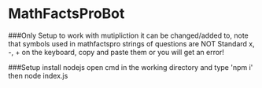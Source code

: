 # MathFactsProBot

###Only Setup to work with mutipliction
it can be changed/added to, note that symbols used in mathfactspro strings of questions are NOT Standard x, -, + on the keyboard, copy and paste them or you will get an error!

###Setup
install nodejs
open cmd in the working directory and type 'npm i'
then node index.js
